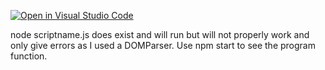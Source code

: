 [![Open in Visual Studio Code](https://classroom.github.com/assets/open-in-vscode-718a45dd9cf7e7f842a935f5ebbe5719a5e09af4491e668f4dbf3b35d5cca122.svg)](https://classroom.github.com/online_ide?assignment_repo_id=14149254&assignment_repo_type=AssignmentRepo)



node scriptname.js does exist and will run but will not properly work and only give errors as I used a DOMParser. Use npm start to see the program function.
